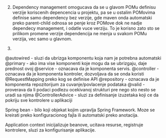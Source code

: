 2) Dependency management omogucava da se u glavom POMu definisu verzije koriscenih depencencia u projektu, pa se u ostalim POMovima definise samo dependency bez verzije, gde maven onda automatski preko parent-child odnosa se penje kroz POMove dok ne nadje dependecy management, i odatle vuce verziju. To je korisno zato sto se prilikom promene verzije dependencija ne menja u svakom POMu verzija, vec samo u glavnom.

3)
@autowired - sluzi da ubrizga komponentu koja nam je potrebna automatski
@primary - ako ima vise komponenti koje mogu da se ubrizgaju, daje prednost ovoj
@service - oznacava da je komponenta servis.
@controller - oznacava da je komponenta kontroler, dozvoljava da se onda koristi @RequestMapping preko kog se definise API
@repository - oznacava da je komponenta repozitorijum za cuvanje/povlacenje podataka
@valid - proverava da li podaci podlezu ocekivanoj strukturi pre nego sto nesto se uradi sa njima
@ControllerAdvice - sluzi za definisanje izuzetaka koji ce da pokriju sve kontrolere u aplikaciji

Spring bean - bilo koji objekat kojim upravlja Spring Framework. Moze se kreirati preko konfiguracionog fajla ili automatski preko anotacija.

Application context inicijalizuje beanove, ucitava resurse, registruje kontrolere, sluzi za konfigurisanje aplikacije.

